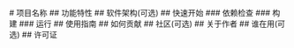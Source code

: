 

































\# 项目名称 <!-- 写一段简短的话描述项目 --> ## 功能特性 <!-- 描述该项目的核心功能点 --> ## 软件架构(可选) <!-- 可以描述下项目的架构 --> ## 快速开始 ### 依赖检查 <!-- 描述该项目的依赖，比如依赖的包、工具或者其他任何依赖项 --> ### 构建 <!-- 描述如何构建该项目 --> ### 运行 <!-- 描述如何运行该项目 --> ## 使用指南 <!-- 描述如何使用该项目 --> ## 如何贡献 <!-- 告诉其他开发者如果给该项目贡献源码 --> ## 社区(可选) <!-- 如果有需要可以介绍一些社区相关的内容 --> ## 关于作者 <!-- 这里写上项目作者 --> ## 谁在用(可选) <!-- 可以列出使用本项目的其他有影响力的项目，算是给项目打个广告吧 --> ## 许可证 <!-- 这里链接上该项目的开源许可证 -->

